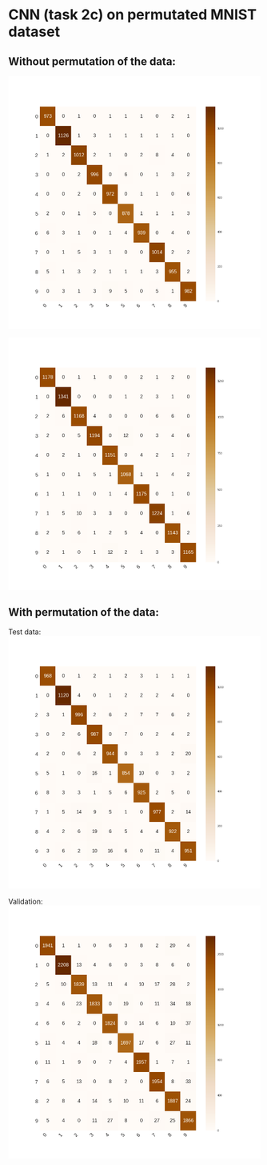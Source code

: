 # CNN (task 2c) on permutated MNIST dataset

## Without permutation of the data:
![Confusion matrix test](https://github.com/pinargoktepe/PatRec/blob/master/Exercise_2c/figures/CNN_30_0.1_test_confusion_matrix_29.png)

![Confusion matrix validation](https://github.com/pinargoktepe/PatRec/blob/master/Exercise_2c/figures/CNN_30_0.1_val_confusion_matrix_29.png)


## With permutation of the data:
Test data:
![Confusion matrix test permutated](https://github.com/pinargoktepe/PatRec/blob/master/Exercise_2d/figures/CNN_permuted_30.0.1_test_confusion_matrix_29.png)

Validation:
![Confusion matrix validation permutated](https://github.com/pinargoktepe/PatRec/blob/master/Exercise_2d/figures/CNN_permuted_30_0.1_val_confusion_matrix_29.png)

